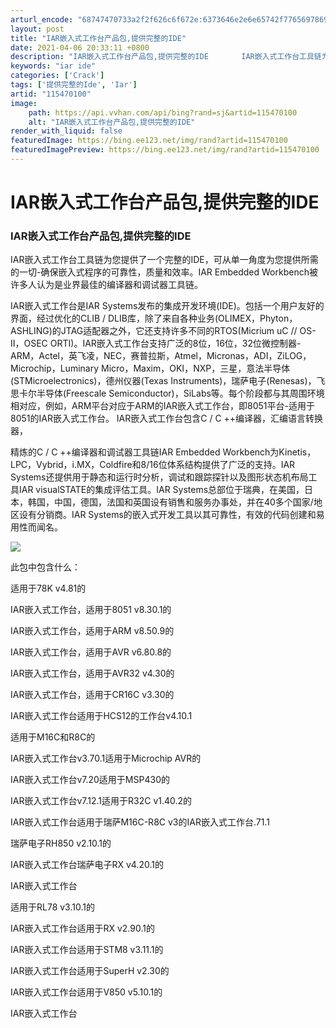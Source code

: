 ```yaml
---
arturl_encode: "68747470733a2f2f626c6f672e:6373646e2e6e65742f77656978696e5f34353333303239372f:61727469636c652f64657461696c732f313135343730313030"
layout: post
title: "IAR嵌入式工作台产品包,提供完整的IDE"
date: 2021-04-06 20:33:11 +0800
description: "IAR嵌入式工作台产品包,提供完整的IDE　　    IAR嵌入式工作台工具链为您提供了一个完整的I"
keywords: "iar ide"
categories: ['Crack']
tags: ['提供完整的Ide', 'Iar']
artid: "115470100"
image:
    path: https://api.vvhan.com/api/bing?rand=sj&artid=115470100
    alt: "IAR嵌入式工作台产品包,提供完整的IDE"
render_with_liquid: false
featuredImage: https://bing.ee123.net/img/rand?artid=115470100
featuredImagePreview: https://bing.ee123.net/img/rand?artid=115470100
---
```


# IAR嵌入式工作台产品包,提供完整的IDE

### IAR嵌入式工作台产品包,提供完整的IDE

IAR嵌入式工作台工具链为您提供了一个完整的IDE，可从单一角度为您提供所需的一切-确保嵌入式程序的可靠性，质量和效率。IAR Embedded Workbench被许多人认为是业界最佳的编译器和调试器工具链。

IAR嵌入式工作台是IAR Systems发布的集成开发环境(IDE)。包括一个用户友好的界面，经过优化的CLIB / DLIB库，除了来自各种业务(OLIMEX，Phyton，ASHLING)的JTAG适配器之外，它还支持许多不同的RTOS(Micrium uC // OS-II，OSEC ORTI)。IAR嵌入式工作台支持广泛的8位，16位，32位微控制器-ARM，Actel，英飞凌，NEC，赛普拉斯，Atmel，Micronas，ADI，ZiLOG，Microchip，Luminary Micro，Maxim，OKI，NXP，三星，意法半导体(STMicroelectronics)，德州仪器(Texas Instruments)，瑞萨电子(Renesas)，飞思卡尔半导体(Freescale Semiconductor)，SiLabs等。每个阶段都与其周围环境相对应，例如，ARM平台对应于ARM的IAR嵌入式工作台，即805​​1平台-适用于8051的IAR嵌入式工作台。 IAR嵌入式工作台包含C / C ++编译器，汇编语言转换器，

精炼的C / C ++编译器和调试器工具链IAR Embedded Workbench为Kinetis，LPC，Vybrid，i.MX，Coldfire和8/16位体系结构提供了广泛的支持。IAR Systems还提供用于静态和运行时分析，调试和跟踪探针以及图形状态机布局工具IAR visualSTATE的集成评估工具。IAR Systems总部位于瑞典，在美国，日本，韩国，中国，德国，法国和英国设有销售和服务办事处，并在40多个国家/地区设有分销商。IAR Systems的嵌入式开发工具以其可靠性，有效的代码创建和易用性而闻名。

![](https://i-blog.csdnimg.cn/blog_migrate/5d288d6740e53b1baf69e86c696ff16d.jpeg)

此包中包含什么：

适用于78K v4.81的

IAR嵌入式工作台，适用于8051 v8.30.1的

IAR嵌入式工作台，适用于ARM v8.50.9的

IAR嵌入式工作台，适用于AVR v6.80.8的

IAR嵌入式工作台，适用于AVR32 v4.30的

IAR嵌入式工作台，适用于CR16C v3.30的

IAR嵌入式工作台适用于HCS12的工作台v4.10.1

适用于M16C和R8C的

IAR嵌入式工作台v3.70.1适用于Microchip AVR的

IAR嵌入式工作台v7.20适用于MSP430的

IAR嵌入式工作台v7.12.1适用于R32C v1.40.2的

IAR嵌入式工作台适用于瑞萨M16C-R8C v3的IAR嵌入式工作台.71.1

瑞萨电子RH850 v2.10.1的

IAR嵌入式工作台瑞萨电子RX v4.20.1的

IAR嵌入式工作台

适用于RL78 v3.10.1的

IAR嵌入式工作台适用于RX v2.90.1的

IAR嵌入式工作台适用于STM8 v3.11.1的

IAR嵌入式工作台适用于SuperH v2.30的

IAR嵌入式工作台适用于V850 v5.10.1的

IAR嵌入式工作台